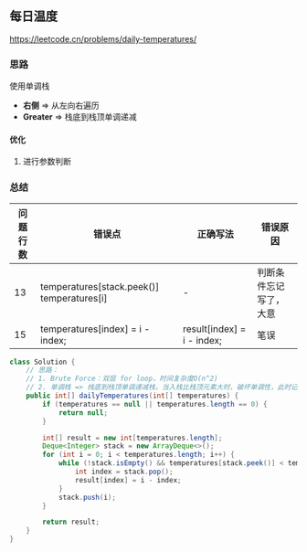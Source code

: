 ## 每日温度

<https://leetcode.cn/problems/daily-temperatures/>

### 思路

使用单调栈

- **右侧** => 从左向右遍历
- **Greater** => 栈底到栈顶单调递减

#### 优化

1. 进行参数判断

### 总结

| 问题行数 | 错误点                                        | 正确写法                       | 错误原因        |
|------|--------------------------------------------|----------------------------|-------------|
| 13   | temperatures[stack.peek()] temperatures[i] | -                          | 判断条件忘记写了，大意 |
| 15   | temperatures[index] = i - index;           | result[index] = i - index; | 笔误          |

```java
class Solution {
    // 思路：
    // 1. Brute Force：双层 for loop，时间复杂度O(n^2)
    // 2. 单调栈 => 栈底到栈顶单调递减栈，当入栈比栈顶元素大时，破坏单调性，此时记录两者 index 差值即可。O(n) + O(n)
    public int[] dailyTemperatures(int[] temperatures) {
        if (temperatures == null || temperatures.length == 0) {
            return null;
        }

        int[] result = new int[temperatures.length];
        Deque<Integer> stack = new ArrayDeque<>();
        for (int i = 0; i < temperatures.length; i++) {
            while (!stack.isEmpty() && temperatures[stack.peek()] < temperatures[i]) {
                int index = stack.pop();
                result[index] = i - index;
            }
            stack.push(i);
        }

        return result;
    }
}
```
